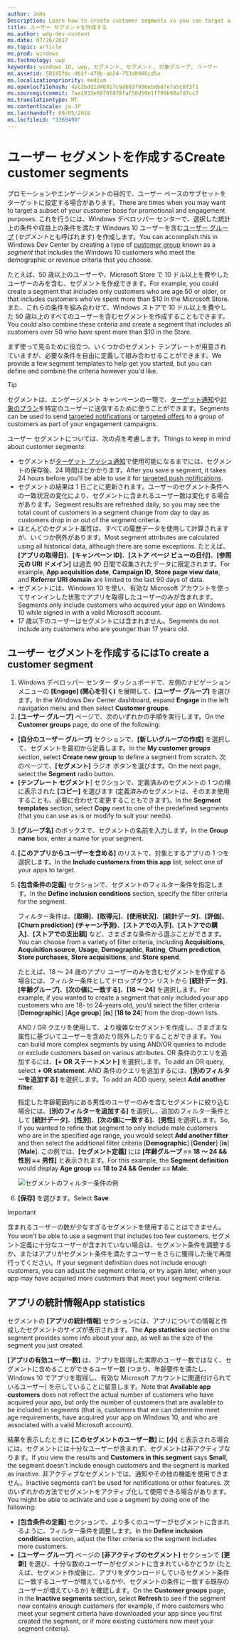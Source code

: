 ```yaml
---
author: JnHs
Description: Learn how to create customer segments so you can target a subset of your customer base for promotional or engagement purposes.
title: ユーザー セグメントを作成する
ms.author: wdg-dev-content
ms.date: 07/26/2017
ms.topic: article
ms.prod: windows
ms.technology: uwp
keywords: windows 10, uwp, セグメント, セグメント, 対象グループ, ユーザー
ms.assetid: 58185f6c-d61f-478b-ab24-753d8986cd5a
ms.localizationpriority: medium
ms.openlocfilehash: 4ec3bdd1d46927c9d6037906ebdb07e7a5c8f3f1
ms.sourcegitcommit: 7aa1933e6970f878faf50d59e1f799b90afd7cc7
ms.translationtype: MT
ms.contentlocale: ja-JP
ms.lasthandoff: 09/05/2018
ms.locfileid: "3369498"
---
```

# <a name="create-customer-segments"></a><span data-ttu-id="e24f2-103">ユーザー セグメントを作成する</span><span class="sxs-lookup"><span data-stu-id="e24f2-103">Create customer segments</span></span>

<span data-ttu-id="e24f2-104">プロモーションやエンゲージメントの目的で、ユーザー ベースのサブセットをターゲットに設定する場合があります。</span><span class="sxs-lookup"><span data-stu-id="e24f2-104">There are times when you may want to target a subset of your customer base for promotional and engagement purposes.</span></span> <span data-ttu-id="e24f2-105">これを行うには、Windows デベロッパー センターで、選択した統計上の条件や収益上の条件を満たす Windows 10 ユーザーを含む[ユーザー グループ](create-customer-groups.md) (*セグメント*とも呼ばれます) を作成します。</span><span class="sxs-lookup"><span data-stu-id="e24f2-105">You can accomplish this in Windows Dev Center by creating a type of [customer group](create-customer-groups.md) known as a *segment* that includes the Windows 10 customers who meet the demographic or revenue criteria that you choose.</span></span>

<span data-ttu-id="e24f2-106">たとえば、50 歳以上のユーザーや、Microsoft Store で 10 ドル以上を費やしたユーザーのみを含む、セグメントを作成できます。</span><span class="sxs-lookup"><span data-stu-id="e24f2-106">For example, you could create a segment that includes only customers who are age 50 or older, or that includes customers who’ve spent more than $10 in the Microsoft Store.</span></span> <span data-ttu-id="e24f2-107">また、これらの条件を組み合わせて、Windows ストアで 10 ドル以上を費やした 50 歳以上のすべてのユーザーを含むセグメントを作成することもできます。</span><span class="sxs-lookup"><span data-stu-id="e24f2-107">You could also combine these criteria and create a segment that includes all customers over 50 who have spent more than $10 in the Store.</span></span> 

<span data-ttu-id="e24f2-108">まず使って見るために役立つ、いくつかのセグメント テンプレートが用意されていますが、必要な条件を自由に定義して組み合わせることができます。</span><span class="sxs-lookup"><span data-stu-id="e24f2-108">We provide a few segment templates to help get you started, but you can define and combine the criteria however you'd like.</span></span>

> [!TIP]
> <span data-ttu-id="e24f2-109">セグメントは、エンゲージメント キャンペーンの一環で、[ターゲット通知](send-push-notifications-to-your-apps-customers.md)や[対象のプラン](use-targeted-offers-to-maximize-engagement-and-conversions.md)を特定のユーザーに送信するために使うことができます。</span><span class="sxs-lookup"><span data-stu-id="e24f2-109">Segments can be used to send [targeted notifications](send-push-notifications-to-your-apps-customers.md) or [targeted offers](use-targeted-offers-to-maximize-engagement-and-conversions.md) to a group of customers as part of your engagement campaigns.</span></span>

<span data-ttu-id="e24f2-110">ユーザー セグメントについては、次の点を考慮します。</span><span class="sxs-lookup"><span data-stu-id="e24f2-110">Things to keep in mind about customer segments:</span></span>
- <span data-ttu-id="e24f2-111">セグメントが[ターゲット プッシュ通知](send-push-notifications-to-your-apps-customers.md)で使用可能になるまでには、セグメントの保存後、24 時間ほどかかります。</span><span class="sxs-lookup"><span data-stu-id="e24f2-111">After you save a segment, it takes 24 hours before you’ll be able to use it for [targeted push notifications](send-push-notifications-to-your-apps-customers.md).</span></span>
- <span data-ttu-id="e24f2-112">セグメントの結果は 1 日ごとに更新されます。ユーザーのセグメント条件への一致状況の変化により、セグメントに含まれるユーザー数は変化する場合があります。</span><span class="sxs-lookup"><span data-stu-id="e24f2-112">Segment results are refreshed daily, so you may see the total count of customers in a segment change from day to day as customers drop in or out of the segment criteria.</span></span>
- <span data-ttu-id="e24f2-113">ほとんどのセグメント属性は、すべての履歴データを使用して計算されますが、いくつか例外があります。</span><span class="sxs-lookup"><span data-stu-id="e24f2-113">Most segment attributes are calculated using all historical data, although there are some exceptions.</span></span> <span data-ttu-id="e24f2-114">たとえば、**[アプリの取得日]**、**[キャンペーン ID]**、**[ストア ページ ビューの日付]**、**[参照元の URI ドメイン]** は過去 90 日間で収集されたデータに限定されます。</span><span class="sxs-lookup"><span data-stu-id="e24f2-114">For example, **App acquisition date**, **Campaign ID**, **Store page view date**, and **Referrer URI domain** are limited to the last 90 days of data.</span></span>
- <span data-ttu-id="e24f2-115">セグメントには、Windows 10 を使い、有効な Microsoft アカウントを使ってサインインした状態でアプリを取得したユーザーのみが含まれます。</span><span class="sxs-lookup"><span data-stu-id="e24f2-115">Segments only include customers who acquired your app on Windows 10 while signed in with a valid Microsoft account.</span></span> 
- <span data-ttu-id="e24f2-116">17 歳以下のユーザーはセグメントには含まれません。</span><span class="sxs-lookup"><span data-stu-id="e24f2-116">Segments do not include any customers who are younger than 17 years old.</span></span>

## <a name="to-create-a-customer-segment"></a><span data-ttu-id="e24f2-117">ユーザー セグメントを作成するには</span><span class="sxs-lookup"><span data-stu-id="e24f2-117">To create a customer segment</span></span>

1.  <span data-ttu-id="e24f2-118">Windows デベロッパー センター ダッシュボードで、左側のナビゲーション メニューの **[Engage] (関心を引く)** を展開して、**[ユーザー グループ]** を選びます。</span><span class="sxs-lookup"><span data-stu-id="e24f2-118">In the Windows Dev Center dashboard, expand **Engage** in the left navigation menu and then select **Customer groups**.</span></span>
2.  <span data-ttu-id="e24f2-119">**[ユーザー グループ]** ページで、次のいずれかの手順を実行します。</span><span class="sxs-lookup"><span data-stu-id="e24f2-119">On the **Customer groups** page, do one of the following:</span></span>
 - <span data-ttu-id="e24f2-120">**[自分のユーザー グループ]** セクションで、**[新しいグループの作成]** を選択して、セグメントを最初から定義します。</span><span class="sxs-lookup"><span data-stu-id="e24f2-120">In the **My customer groups** section, select **Create new group** to define a segment from scratch.</span></span> <span data-ttu-id="e24f2-121">次のページで、**[セグメント]** ラジオ ボタンを選びます。</span><span class="sxs-lookup"><span data-stu-id="e24f2-121">On the next page, select the **Segment** radio button.</span></span>
 - <span data-ttu-id="e24f2-122">**[テンプレート セグメント**] セクションで、定義済みのセグメントの 1 つの横に表示された **[コピー]** を選びます (定義済みのセグメントは、そのまま使用することも、必要に合わせて変更することもできます)。</span><span class="sxs-lookup"><span data-stu-id="e24f2-122">In the **Segment templates** section, select **Copy** next to one of the predefined segments (that you can use as is or modify to suit your needs).</span></span>
3.  <span data-ttu-id="e24f2-123">**[グループ名]** のボックスで、セグメントの名前を入力します。</span><span class="sxs-lookup"><span data-stu-id="e24f2-123">In the **Group name** box, enter a name for your segment.</span></span>
4.  <span data-ttu-id="e24f2-124">**[このアプリからユーザーを含める]** のリストで、対象とするアプリの 1 つを選択します。</span><span class="sxs-lookup"><span data-stu-id="e24f2-124">In the **Include customers from this app** list, select one of your apps to target.</span></span>
5.  <span data-ttu-id="e24f2-125">**[包含条件の定義]** セクションで、セグメントのフィルター条件を指定します。</span><span class="sxs-lookup"><span data-stu-id="e24f2-125">In the **Define inclusion conditions** section, specify the filter criteria for the segment.</span></span>

    <span data-ttu-id="e24f2-126">フィルター条件は、**[取得]**、**[取得元]**、**[使用状況]**、**[統計データ]**、**[評価]**、**[Churn prediction] (チャーン予測)**、**[ストアでの入手]**、**[ストアでの購入]**、**[ストアでの支出額]** など、さまざまな条件から選ぶことができます。</span><span class="sxs-lookup"><span data-stu-id="e24f2-126">You can choose from a variety of filter criteria, including **Acquisitions**, **Acquisition source**, **Usage**, **Demographic**, **Rating**, **Churn prediction**, **Store purchases**, **Store acquisitions**, and **Store spend**.</span></span>

    <span data-ttu-id="e24f2-127">たとえば、18 ～ 24 歳のアプリ ユーザーのみを含むセグメントを作成する場合には、フィルター条件としてドロップダウン リストから **[統計データ]**、**[年齢グループ]**、**[次の値に一致する]**、**[18 ～ 24]** を選択します。</span><span class="sxs-lookup"><span data-stu-id="e24f2-127">For example, if you wanted to create a segment that only included your app customers who are 18- to 24-years old, you’d select the filter criteria [**Demographic**] [**Age group**] [**is**] [**18 to 24**] from the drop-down lists.</span></span>

    <span data-ttu-id="e24f2-128">AND / OR クエリを使用して、より複雑なセグメントを作成し、さまざまな属性に基づいてユーザーを含めたり除外したりすることができます。</span><span class="sxs-lookup"><span data-stu-id="e24f2-128">You can build more complex segments by using AND/OR queries to include or exclude customers based on various attributes.</span></span> <span data-ttu-id="e24f2-129">OR 条件のクエリを追加するには、**[+ OR ステートメント]** を選択します。</span><span class="sxs-lookup"><span data-stu-id="e24f2-129">To add an OR query, select **+ OR statement**.</span></span> <span data-ttu-id="e24f2-130">AND 条件のクエリを追加するには、**[別のフィルターを追加する]** を選択します。</span><span class="sxs-lookup"><span data-stu-id="e24f2-130">To add an ADD query, select **Add another filter**.</span></span>

    <span data-ttu-id="e24f2-131">指定した年齢範囲内にある男性のユーザーのみを含むセグメントに絞り込む場合には、**[別のフィルターを追加する]** を選択し、追加のフィルター条件として **[統計データ]**、**[性別]**、**[次の値に一致する]**、**[男性]** を選択します。</span><span class="sxs-lookup"><span data-stu-id="e24f2-131">So, if you wanted to refine that segment to only include male customers who are in the specified age range, you would select **Add another filter** and then select the additional filter criteria [**Demographic**] [**Gender**] [**is**] [**Male**].</span></span> <span data-ttu-id="e24f2-132">この例では、**[セグメント定義]** には **[年齢グループ == 18 ～ 24 && 性別 == 男性]** と表示されます。</span><span class="sxs-lookup"><span data-stu-id="e24f2-132">For this example, the **Segment definition** would display **Age group == 18 to 24 && Gender == Male**.</span></span>

    ![セグメントのフィルター条件の例](images/create-segment-inclusions.png)
6. <span data-ttu-id="e24f2-134">**[保存]** を選びます。</span><span class="sxs-lookup"><span data-stu-id="e24f2-134">Select **Save**.</span></span>

> [!IMPORTANT]
> <span data-ttu-id="e24f2-135">含まれるユーザーの数が少なすぎるセグメントを使用することはできません。</span><span class="sxs-lookup"><span data-stu-id="e24f2-135">You won't be able to use a segment that includes too few customers.</span></span> <span data-ttu-id="e24f2-136">セグメント定義に十分なユーザーが含まれていない場合は、セグメント条件を調整するか、またはアプリがセグメント条件を満たすユーザーをさらに獲得した後で再度行ってください。</span><span class="sxs-lookup"><span data-stu-id="e24f2-136">If your segment definition does not include enough customers, you can adjust the segment criteria, or try again later, when your app may have acquired more customers that meet your segment criteria.</span></span>


## <a name="app-statistics"></a><span data-ttu-id="e24f2-137">アプリの統計情報</span><span class="sxs-lookup"><span data-stu-id="e24f2-137">App statistics</span></span>

<span data-ttu-id="e24f2-138">セグメントの **[アプリの統計情報]** セクションには、アプリについての情報と作成したセグメントのサイズが表示されます。</span><span class="sxs-lookup"><span data-stu-id="e24f2-138">The **App statistics** section on the segment provides some info about your app, as well as the size of the segment you just created.</span></span>

<span data-ttu-id="e24f2-139">**[アプリの有効ユーザー数]** は、アプリを取得した実際のユーザー数ではなく、セグメントに含めることができるユーザー数 (つまり、年齢要件を満たし、Windows 10 でアプリを取得し、有効な Microsoft アカウントに関連付けられているユーザー) を示していることに留意します。</span><span class="sxs-lookup"><span data-stu-id="e24f2-139">Note that **Available app customers** does not reflect the actual number of customers who have acquired your app, but only the number of customers that are available to be included in segments (that is, customers that we can determine meet age requirements, have acquired your app on Windows 10, and who are associated with a valid Microsoft account).</span></span>

<span data-ttu-id="e24f2-140">結果を表示したときに **[このセグメントのユーザー数]** に **[小]** と表示される場合には、セグメントには十分なユーザーが含まれず、セグメントは非アクティブなります。</span><span class="sxs-lookup"><span data-stu-id="e24f2-140">If you view the results and **Customers in this segment** says **Small**, the segment doesn't include enough customers and the segment is marked as inactive.</span></span> <span data-ttu-id="e24f2-141">非アクティブなセグメントでは、通知やその他の機能を使用できません。</span><span class="sxs-lookup"><span data-stu-id="e24f2-141">Inactive segments can't be used for notifications or other features.</span></span> <span data-ttu-id="e24f2-142">次のいずれかの方法でセグメントをアクティブ化して使用できる場合があります。</span><span class="sxs-lookup"><span data-stu-id="e24f2-142">You might be able to activate and use a segment by doing one of the following:</span></span>

- <span data-ttu-id="e24f2-143">**[包含条件の定義]** セクションで、より多くのユーザーがセグメントに含まれるように、フィルター条件を調整します。</span><span class="sxs-lookup"><span data-stu-id="e24f2-143">In the **Define inclusion conditions** section, adjust the filter criteria so the segment includes more customers.</span></span>
- <span data-ttu-id="e24f2-144">**[ユーザー グループ]** ページの **[非アクティブのセグメント]** セクションで **[更新]** を選び、十分な数のユーザーがセグメントに含まれているかどうか (たとえば、セグメント作成後に、アプリをダウンロードしているセグメント条件に一致するユーザーが増えているかや、セグメントの条件に一致する既存のユーザーが増えているか) を確認します。</span><span class="sxs-lookup"><span data-stu-id="e24f2-144">On the **Customer groups** page, in the **Inactive segments** section, select **Refresh** to see if the segment now contains enough customers (for example, if more customers who meet your segment criteria have downloaded your app since you first created the segment, or if more existing customers now meet your segment criteria).</span></span>
